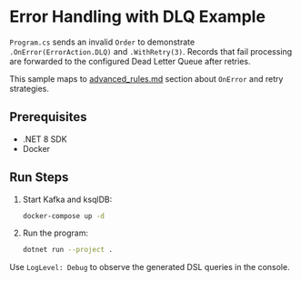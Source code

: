 # Error Handling with DLQ Example

`Program.cs` sends an invalid `Order` to demonstrate `.OnError(ErrorAction.DLQ)`
and `.WithRetry(3)`. Records that fail processing are forwarded to the configured
Dead Letter Queue after retries.

This sample maps to
[advanced_rules.md](../../docs/advanced_rules.md) section about
`OnError` and retry strategies.

## Prerequisites
- .NET 8 SDK
- Docker

## Run Steps
1. Start Kafka and ksqlDB:
   ```bash
   docker-compose up -d
   ```
2. Run the program:
   ```bash
   dotnet run --project .
   ```

Use `LogLevel: Debug` to observe the generated DSL queries in the console.
